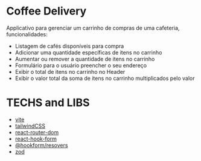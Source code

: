 # Coffee Delivery

Applicativo para gerenciar um carrinho de compras de uma cafeteria, funcionalidades:

- Listagem de cafés disponíveis para compra
- Adicionar uma quantidade específicas de itens no carrinho
- Aumentar ou remover a quantidade de itens no carrinho
- Formulário para o usuário preencher o seu endereço
- Exibir o total de itens no carrinho no Header
- Exibir o valor total da soma de itens no carrinho multiplicados pelo valor

# TECHS and LIBS
- [vite](https://vitejs.dev/)
- [tailwindCSS](https://tailwindcss.com/)
- [react-router-dom](https://reactrouter.com/en/main)
- [react-hook-form](https://react-hook-form.com/)
- [@hookform/resovers](https://github.com/react-hook-form/resolvers)
- [zod](https://zod.dev/)